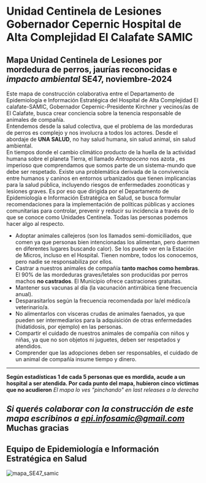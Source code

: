 # **Unidad Centinela de Lesiones Gobernador Cepernic Hospital de Alta Complejidad El Calafate SAMIC**
Mapa Unidad Centinela de Lesiones por mordedura de perros, jaurías reconocidas e *impacto ambiental* **SE47, noviembre-2024**  
---
Este mapa de construcción colaborativa entre el Departamento de Epidemiología e Información Estratégica del Hospital de Alta Complejidad El calafate-SAMIC, Gobernador Cepernic-Presidente Kirchner y vecinos/as de El Calafate, busca crear conciencia sobre la tenencia responsable de animales de compañía.  
Entendemos desde la salud colectiva, que el problema de las mordeduras de perros es complejo y nos involucra a todos los actores. Desde el abordaje de **UNA SALUD**, no hay salud humana, sin salud animal, sin salud ambiental.  
En tiempos donde el cambio climático producto de la huella de la actividad humana sobre el planeta Tierra, el llamado *Antropoceno* nos azota , es imperioso que comprendamos que somos parte de un sistema-mundo que debe ser respetado. Existe una problemática derivada de la convivencia entre humanos y caninos en entornos urbanizados que tienen implicancias para la salud pública, incluyendo riesgos de enfermedades zoonóticas y lesiones graves. Es por eso que dirigida por el Departamento de Epidemiología e Información Estratégica en Salud, se busca formular recomendaciones para la implementación de políticas públicas y acciones comunitarias para controlar, prevenir y reducir su incidencia a través de lo que se conoce como Unidades Centinela. Todas las personas podemos hacer algo al respecto.  

- Adoptar animales callejeros (son los llamados semi-domiciliados, que comen ya que personas bien intencionadas los alimentan, pero duermen en diferentes lugares buscando calor). Se los puede ver en la Estación de Micros, incluso en el Hospital. Tienen nombre, todos los conocemos, pero nadie se responsabiliza por ellos.
- Castrar a nuestros animales de compañía **tanto machos como hembras**. El 90% de las mordeduras graves/letales son producidas por perros machos **no castrados**. El Municipio ofrece castraciones gratuitas.
- Mantener sus vacunas al día (la vacunación antirrábica tiene frecuencia anual).
- Desparasitarlos según la frecuencia recomendada por la/el médico/a veterinario/a.
- No alimentarlos con vísceras crudas de animales faenados, ya que pueden ser intermediarios para la adquisición de otras enfermedades (hidatidosis, por ejemplo) en las personas.
- Compartir el cuidado de nuestros animales de compañía con niños y niñas, ya que no son objetos ni juguetes, deben ser respetados y atendidos.
- Comprender que las adopciones deben ser responsables, el cuidado de un animal de compañía insume tiempo y dinero.
---
**Según estadísticas 1 de cada 5 personas que es mordida, acude a un hospital a ser atendida. Por cada punto del mapa, hubieron cinco víctimas que no acudieron** 
*El mapa lo ves "pinchando" en last releases a la derecha*  


*Si querés colaborar con la construcción de este mapa escribinos a epi.infosamic@gmail.com*  
Muchas gracias
---
**Equipo de Epidemiología e Información Estratégica en Salud** 
---
![mapa_SE47_samic](https://github.com/user-attachments/assets/af92a230-263b-4dda-94af-f9b3ce784693)

